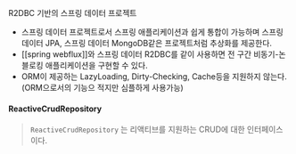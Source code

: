 R2DBC 기반의 스프링 데이터 프로젝트

- 스프링 데이터 프로젝트로서 스프링 애플리케이션과 쉽게 통합이 가능하며 스프링 데이터 JPA, 스프링 데이터 MongoDB같은 프로젝트처럼 추상화를 제공한다.
- [[spring webflux]]와 스프링 데이터 R2DBC를 같이 사용하면 전 구간 비동기-논블로킹 애플리케이션을 구현할 수 있다.
- ORM이 제공하는 LazyLoading, Dirty-Checking, Cache등을 지원하지 않는다.(ORM으로서의 기능으 적지만 심플하게 사용가능)


#### ReactiveCrudRepository
> `ReactiveCrudRepository` 는 리액티브를 지원하는 CRUD에 대한 인터페이스이다.


